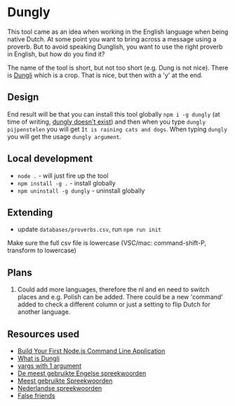 # Dungly

This tool came as an idea when working in the English language when being native Dutch. At some point you want to bring across a message using a proverb. But to avoid speaking Dunglish, you want to use the right proverb in English, but how do you find it?

The name of the tool is short, but not too short (e.g. Dung is not nice). There is [Dungli](https://names.quillem.com/vegetables/what-is-dungli-in-english) which is a crop. That is nice, but then with a 'y' at the end.

## Design

End result will be that you can install this tool globally `npm i -g dungly` (at time of writing, [dungly doesn't exist](https://www.npmjs.com/search?q=dungly)) and then when you type `dungly pijpenstelen` you will get `It is raining cats and dogs`. When typing `dungly` you will get the usage `dungly argument`.

## Local development

- `node .` - will just fire up the tool
- `npm install -g .` - install globally
- `npm uninstall -g dungly` - uninstall globally

## Extending

- update `databases/proverbs.csv`, run `npm run init`

Make sure the full csv file is lowercase (VSC/mac: command-shift-P, transform to lowercase)

## Plans

1. Could add more languages, therefore the nl and en need to switch places and e.g. Polish can be added. There could be a new 'command' added to check a different column or just a setting to flip Dutch for another language.

## Resources used

- [Build Your First Node.js Command Line Application](https://developer.okta.com/blog/2019/06/18/command-line-app-with-nodejs)
- [What is Dungli](https://names.quillem.com/vegetables/what-is-dungli-in-english)
- [yargs with 1 argument](https://github.com/yargs/yargs/blob/main/docs/advanced.md)
- [De meest gebruikte Engelse spreekwoorden](https://www.ef.nl/leermiddelen-engels/engelse-spreekwoorden/)
- [Meest gebruikte Spreekwoorden](https://www.meest-gebruikte.nl/meest-gebruikte-spreekwoorden/)
- [Nederlandse spreekwoorden](https://nl.wikiquote.org/wiki/Nederlandstalige_spreekwoorden)
- [False friends](https://www.vertaalbureau-perfect.nl/engels-vertaalbureau/false-friends)
